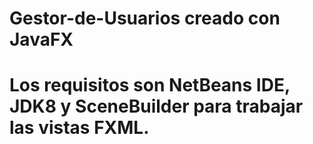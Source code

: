 # Gestor-de-Usuarios creado con JavaFX
# Los requisitos son NetBeans IDE, JDK8 y SceneBuilder para trabajar las vistas FXML.
